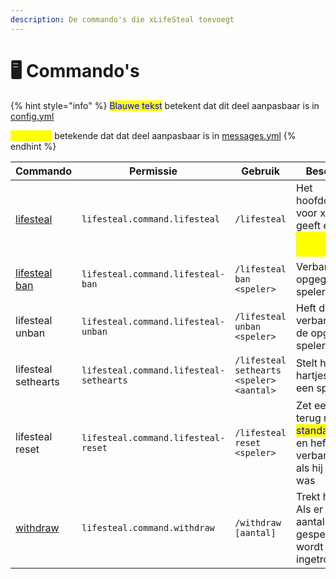 ```yaml
---
description: De commando's die xLifeSteal toevoegt
---
```


# 🖥️ Commando's

{% hint style="info" %}
<mark style="color:blue;">Blauwe tekst</mark> betekent dat dit deel aanpasbaar is in [config.yml](../../configuration/config.yml.md)

<mark style="color:yellow;">Gele tekst</mark> betekende dat dat deel aanpasbaar is in [messages.yml](../../configuration/messages.yml.md)
{% endhint %}

| Commando                                    | Permissie                               | Gebruik                                  | Beschrijving                                                                                                                  |
| ------------------------------------------- | --------------------------------------- | ---------------------------------------- | ----------------------------------------------------------------------------------------------------------------------------- |
| [lifesteal](lifesteal.md)                   | `lifesteal.command.lifesteal`           | `/lifesteal`                             | Het hoofdcommando voor xLifeSteal geeft een <mark style="color:yellow;">help/info-bericht</mark> weer                         |
| [lifesteal ban](lifesteal.md#lifesteal-ban) | `lifesteal.command.lifesteal-ban`       | `/lifesteal ban <speler>`                | Verbant de opgegeven speler                                                                                                   |
| lifesteal unban                             | `lifesteal.command.lifesteal-unban`     | `/lifesteal unban <speler>`              | Heft de verbanning van de opgegeven speler op                                                                                 |
| lifesteal sethearts                         | `lifesteal.command.lifesteal-sethearts` | `/lifesteal sethearts <speler> <aantal>` | Stelt het aantal hartjes in dat een speler heeft.                                                                             |
| lifesteal reset                             | `lifesteal.command.lifesteal-reset`     | `/lifesteal reset <speler>`              | Zet een speler terug naar de <mark style="color:blue;">standaardhartjes</mark> en heft de verbanning op als hij verbannen was |
| [withdraw](withdraw.md)                     | `lifesteal.command.withdraw`            | `/withdraw [aantal]`                     | Trekt hartjes in. Als er geen aantal is gespecificeerd, wordt er 1 hartje ingetrokken                                         |
